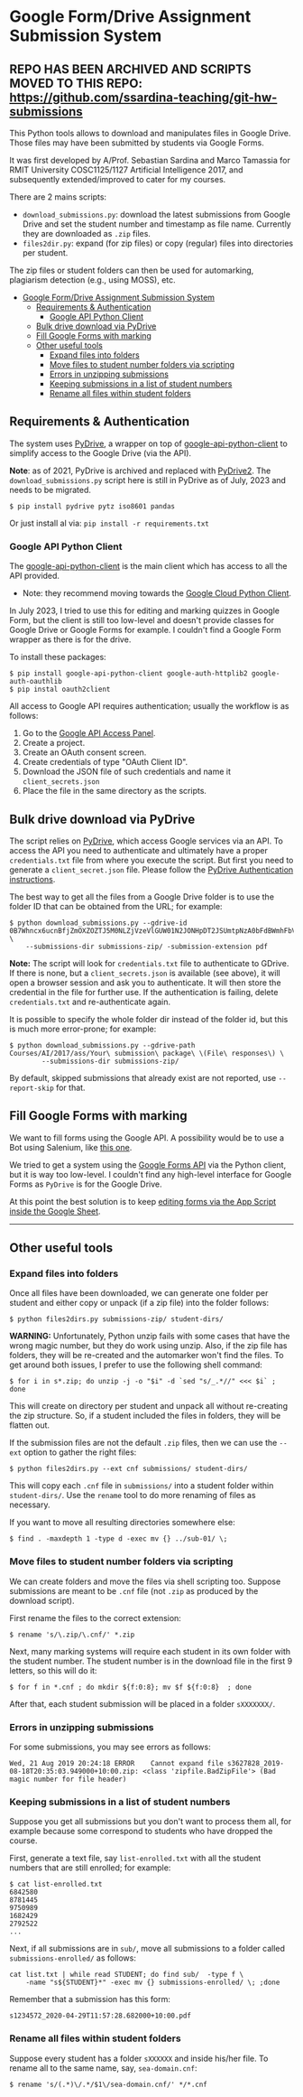 # Google Form/Drive Assignment Submission System

## REPO HAS BEEN ARCHIVED AND SCRIPTS MOVED TO THIS REPO: https://github.com/ssardina-teaching/git-hw-submissions

This Python tools allows to download and manipulates files in Google Drive. Those files may have been submitted by students via Google Forms.

It was first developed by A/Prof. Sebastian Sardina and Marco Tamassia for RMIT University COSC1125/1127 Artificial Intelligence 2017, and subsequently extended/improved to cater for my courses.

There are 2 mains scripts:

- `download_submissions.py`: download the latest submissions from Google Drive and set the student number and timestamp as file name. Currently they are downloaded as `.zip` files.
- `files2dir.py`: expand (for zip files) or copy (regular) files into directories per student.

The zip files or student folders can then be used for automarking, plagiarism detection (e.g., using MOSS), etc.

- [Google Form/Drive Assignment Submission System](#google-formdrive-assignment-submission-system)
  - [Requirements \& Authentication](#requirements--authentication)
    - [Google API Python Client](#google-api-python-client)
  - [Bulk drive download via PyDrive](#bulk-drive-download-via-pydrive)
  - [Fill Google Forms with marking](#fill-google-forms-with-marking)
  - [Other useful tools](#other-useful-tools)
    - [Expand files into folders](#expand-files-into-folders)
    - [Move files to student number folders via scripting](#move-files-to-student-number-folders-via-scripting)
    - [Errors in unzipping submissions](#errors-in-unzipping-submissions)
    - [Keeping submissions in a list of student numbers](#keeping-submissions-in-a-list-of-student-numbers)
    - [Rename all files within student folders](#rename-all-files-within-student-folders)

## Requirements & Authentication

The system uses [PyDrive](https://pythonhosted.org/PyDrive/), a wrapper on top of [google-api-python-client](https://github.com/googleapis/google-api-python-client/) to simplify access to the Google Drive (via the API).

**Note**: as of 2021, PyDrive is archived and replaced with [PyDrive2](https://github.com/iterative/PyDrive2). The `download_submissions.py` script here is still in PyDrive as of July, 2023 and needs to be migrated.

```shell
$ pip install pydrive pytz iso8601 pandas
```

Or just install al via:  `pip install -r requirements.txt`

### Google API Python Client

The [google-api-python-client](https://github.com/googleapis/google-api-python-client/) is the main client which has access to all the API provided. 
  - Note: they recommend moving towards the [Google Cloud Python Client](https://github.com/googleapis/google-cloud-python).

In July 2023, I tried to use this for editing and marking quizzes in Google Form, but the client is still too low-level and doesn't provide classes for Google Drive or Google Forms for example. I couldn't find a Google Form wrapper as there is for the drive.

To install these packages:

``` shell
$ pip install google-api-python-client google-auth-httplib2 google-auth-oauthlib
$ pip instal oauth2client
```

All access to Google API requires authentication; usually the workflow is as follows:

1. Go to the [Google API Access Panel](https://console.developers.google.com/apis/credentials).
2. Create a project.
3. Create an OAuth consent screen.
4. Create credentials of type "OAuth Client ID".
5. Download the JSON file of such credentials and name it `client_secrets.json`
6. Place the file in the same directory as the scripts.

## Bulk drive download via PyDrive

The script relies on [PyDrive](https://pythonhosted.org/PyDrive/), which access Google services via an API. To access the API you need to authenticate and ultimately have a proper `credentials.txt` file from where you execute the script. But first you need to generate a `client_secret.json` file. Please follow the [PyDrive Authentication instructions](https://pythonhosted.org/PyDrive/quickstart.html#authentication).

The best way to get all the files from a Google Drive folder is to use the folder ID that can be obtained from the URL; for example:

```shell
$ python download_submissions.py --gdrive-id 0B7Whncx6ucnBfjZmOXZOZTJ5M0NLZjVzeVlGUW01N2JONHpDT2JSUmtpNzA0bFdBWmhFbVU \
    --submissions-dir submissions-zip/ -submission-extension pdf
```

**Note:** The script will look for `credentials.txt` file to authenticate to GDrive. If there is none, but a `client_secrets.json` is available (see above), it will open a browser session and ask you to authenticate. It will then store the credential in the file for further use. If the authentication is failing, delete `credentials.txt` and re-authenticate again.

It is possible to specify the whole folder dir instead of the folder id, but this is much more error-prone; for example:

```shell
$ python download_submissions.py --gdrive-path Courses/AI/2017/ass/Your\ submission\ package\ \(File\ responses\) \
        --submissions-dir submissions-zip/
```

By default, skipped submissions that already exist are not reported, use `--report-skip` for that.

## Fill Google Forms with marking

We want to fill forms using the Google API. A possibility would be to use a Bot using Salenium, like [this one](https://github.com/skyrunner360/ADYPU_Feedback_form_filling_Bot).

We tried to get a system using the [Google Forms API](https://developers.google.com/forms/api/guides)  via the Python client, but it is way too low-level. I couldn't find any high-level interface for Google Forms as `PyDrive` is for the Google Drive.

At this point the best solution is to keep [editing forms via the App Script inside the Google Sheet](https://developers.google.com/apps-script/reference/forms/quiz-feedback-builder).


------------------------
## Other useful tools
### Expand files into folders

Once all files have been downloaded, we can generate one folder per student and either copy or  unpack (if a zip file) into the folder follows:

```shell
$ python files2dirs.py submissions-zip/ student-dirs/
```

**WARNING:** Unfortunately, Python unzip fails with some cases that have the wrong magic number, but they do work using unzip. Also, if the zip file has folders, they will be re-created and the automarker won't find the files. To get around both issues, I prefer to use the following shell command:

```shell
$ for i in s*.zip; do unzip -j -o "$i" -d `sed "s/_.*//" <<< $i` ; done
```

This will create on directory per student and unpack all without re-creating the zip structure. So, if a student included the files in folders, they will be flatten out.

If the submission files are not the default `.zip` files, then we can use the `--ext` option to gather the right files:

```shell
$ python files2dirs.py --ext cnf submissions/ student-dirs/
```

This will copy each `.cnf` file in `submissions/` into a student folder within `student-dirs/`. Use the `rename` tool to do more renaming of files as necessary.

If you want to move all resulting directories somewhere else:

```shell
$ find . -maxdepth 1 -type d -exec mv {} ../sub-01/ \;
```

### Move files to student number folders via scripting

We can create folders and move the files via shell scripting too. Suppose submissions are meant to be `.cnf` file (not `.zip` as produced by the download script).

First rename the files to the correct extension:

```shell
$ rename 's/\.zip/\.cnf/' *.zip
```

Next, many marking systems will require each student in its own folder with the student number. The student number is in the download file in the first 9 letters, so this will do it:

```shell
$ for f in *.cnf ; do mkdir ${f:0:8}; mv $f ${f:0:8}  ; done
```

After that, each student submission will be placed in a folder `sXXXXXXX/`.

### Errors in unzipping submissions

For some submissions, you may see errors as follows:

```shell
Wed, 21 Aug 2019 20:24:18 ERROR    Cannot expand file s3627828_2019-08-18T20:35:03.949000+10:00.zip: <class 'zipfile.BadZipFile'> (Bad magic number for file header)
```

### Keeping submissions in a list of student numbers

Suppose you get all submissions but you don't want to process them all, for example because some correspond to students who have dropped the course.

First, generate a text file, say `list-enrolled.txt` with all the student numbers that are still enrolled; for example:

```
$ cat list-enrolled.txt
6842580
8781445
9750989
1682429
2792522
...
```

Next, if all submissions are in `sub/`, move all submissions to a folder called `submissions-enrolled/` as follows:

```shell
cat list.txt | while read STUDENT; do find sub/  -type f \
    -name "s${STUDENT}*" -exec mv {} submissions-enrolled/ \; ;done
```

Remember that a submission has this form:

```
s1234572_2020-04-29T11:57:28.682000+10:00.pdf
```

### Rename all files within student folders

Suppose every student has a folder `sXXXXXX` and inside his/her file. To rename all to the same name, say, `sea-domain.cnf`:

```shell
$ rename 's/(.*)\/.*/$1\/sea-domain.cnf/' */*.cnf
```
